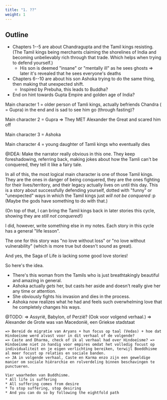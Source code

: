 ```yaml
---
title: "1. ??"
weight: 1
---
```






## Outline

* Chapters 1--5 are about Chandragupta and the Tamil kings resisting. (The Tamil kings being merchants claiming the shorelines of India and becoming unbelievably rich through that trade. Which helps when trying to defend yourself.)
  * His son is deemed "insane" or "mentally ill" as he sees ghosts => later it's revealed that he sees everyone's deaths
* Chapters 6--10 are about his son Ashoka trying to do the same thing, then making that unexpected shift.
  * Inspired by Prebuha, this leads to Buddha?
* End on hint towards Gupta Empire and golden age of India?

Main character 1 = older person of Tamli kings, actually befriends Chandra ( = Gupra) in the end and is sad to see him go (through fasting)?

Main character 2 = Gupra => They MET Alexander the Great and scared him off

Main character 3 = Ashoka

Main character 4 = young daughter of Tamli kings who eventually dies

@IDEA: Make the narrator really obvious in this one. They keep foreshadowing, referring back, making jokes about how the Tamli can't be conquered, they tell it like a fairy tale.

In all of this, the most logical main character is one of those Tamil kings. They are the ones in danger of being conquered, they are the ones fighting for their lives/territory, and their legacy actually lives on until this day. This is a story about successfully defending yourself, dotted with "funny" or "unexpected" ways in which the Tamil kings just _will not be conquered_ :p (Maybe the gods have something to do with that.)

(On top of that, I can bring the Tamil kings back in later stories this cycle, showing they are _still not conquered_!)

I did, however, write something else in my notes. Each story in this cycle has a general "life lesson".

The one for this story was "no love without loss" or "no love without vulnerability" (which is more true but doesn't sound as great).

And yes, the Saga of Life _is_ lacking some good love stories!

So here's the idea.

* There's this woman from the Tamils who is just breathtakingly beautiful and amazing in general.
* Ashoka actually _gets_ her, but casts her aside and doesn't really give her any time or attention.
* She obviously fights his invasion and dies in the process.
* Ashoka now realizes what he had and feels such overwhelming love that he completely changes his ways.




@TODO: 
    => Assyrië, Babylon, of Perzië? (Ook voor volgend verhaal.)
    => Alexander de Grote was van Macedonië, een Griekse stadstaat

    => Bereid de migratie van Aryans + hun focus op taal (Vedas) + hoe dat Hindoeïsme werd alvast voor in dit verhaal of de volgende? 
    => Caste and Dharma, check of ik al verhaal had over Hindoeïsme? => Hindoeïsme niet zo handig voor empires omdat het volledig focust op individualiteit en je eigen verlichting bereiken, terwijl Boeddhisme al meer focust op relaties en sociale banden. 
    => JA in volgende verhaal, Caste en Karma enzo zijn een geweldige manier om sociale hiërarchie en rolverdeling binnen beschavingen te punctueren. 

    Vier waarheden van Buddhisme.
    * All life is suffering
    * All suffering comes from desire
    * To stop suffering, stop desiring
    * And you can do so by following the eightfold path